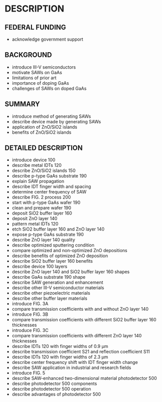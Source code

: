 # DESCRIPTION

## FEDERAL FUNDING

- acknowledge government support

## BACKGROUND

- introduce III-V semiconductors
- motivate SAWs on GaAs
- limitations of prior art
- importance of doping GaAs
- challenges of SAWs on doped GaAs

## SUMMARY

- introduce method of generating SAWs
- describe device made by generating SAWs
- application of ZnO/SiO2 islands
- benefits of ZnO/SiO2 islands

## DETAILED DESCRIPTION

- introduce device 100
- describe metal IDTs 120
- describe ZnO/SiO2 islands 150
- describe p-type GaAs substrate 190
- explain SAW propagation
- describe IDT finger width and spacing
- determine center frequency of SAW
- describe FIG. 2 process 200
- start with p-type GaAs wafer 190
- clean and prepare wafer 190
- deposit SiO2 buffer layer 160
- deposit ZnO layer 140
- pattern metal IDTs 120
- etch SiO2 buffer layer 160 and ZnO layer 140
- expose p-type GaAs substrate 190
- describe ZnO layer 140 quality
- describe optimized sputtering condition
- compare optimized and non-optimized ZnO depositions
- describe benefits of optimized ZnO deposition
- describe SiO2 buffer layer 160 benefits
- describe device 100 layers
- describe ZnO layer 140 and SiO2 buffer layer 160 shapes
- describe GaAs substrate 190 shape
- describe SAW generation and enhancement
- describe other III-V semiconductor materials
- describe other piezoelectric materials
- describe other buffer layer materials
- introduce FIG. 3A
- compare transmission coefficients with and without ZnO layer 140
- introduce FIG. 3B
- compare transmission coefficients with different SiO2 buffer layer 160 thicknesses
- introduce FIG. 3C
- compare transmission coefficients with different ZnO layer 140 thicknesses
- describe IDTs 120 with finger widths of 0.9 μm
- describe transmission coefficient S21 and reflection coefficient S11
- describe IDTs 120 with finger widths of 2.3 μm
- describe center frequency shift with IDT finger width change
- describe SAW application in industrial and research fields
- introduce FIG. 5
- describe SAW-enhanced two-dimensional material photodetector 500
- describe photodetector 500 components
- describe photodetector 500 operation
- describe advantages of photodetector 500


